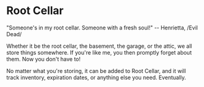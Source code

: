 Root Cellar
==================

"Someone's in my root cellar. Someone with a fresh soul!" -- Henrietta, /Evil Dead/

Whether it be the root cellar, the basement, the garage, or the attic, we all
store things somewhere. If you're like me, you then promptly forget about them.
Now you don't have to!

No matter what you're storing, it can be added to Root Cellar, and it will
track inventory, expiration dates, or anything else you need. Eventually.
